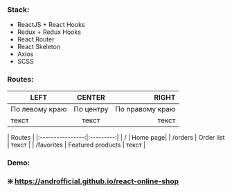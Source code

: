 ### Stack:
* ReactJS + React Hooks
* Redux + Redux Hooks
* React Router 
* React Skeleton
* Axios
* SCSS

### Routes:
| LEFT | CENTER | RIGHT |
|----------------|:---------:|----------------:|
| По левому краю | По центру | По правому краю |
| текст | текст | текст |


|  Routes                      |
|:----------------:|:---------:|
| / | Home page|
| /orders | Order list | текст |
| /favorites | Featured products | текст |

### Demo:
### :sparkle: https://androfficial.github.io/react-online-shop

